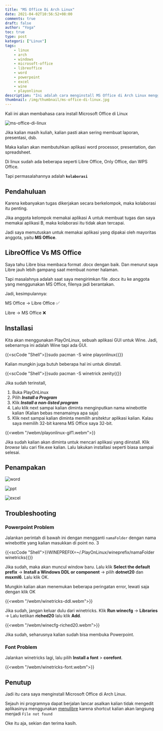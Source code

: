 ```yaml
---
title: "MS Office Di Arch Linux"
date: 2021-04-02T10:56:52+08:00
comments: true
draft: false
author: "Yoga"
toc: true
type: post
kategori: ["Linux"]
tags:
    - linux
    - arch
    - windows
    - microsoft-office
    - libreoffice
    - word
    - powerpoint
    - excel
    - wine
    - playonlinux
description: "Ini adalah cara menginstall MS Office di Arch Linux menggunakan PlayOnLinux"
thumbnail: /img/thumbnail/ms-office-di-linux.jpg
---
```


Kali ini akan membahasa cara install Microsoft Office di Linux

<!--more-->

![ms-office-di-linux](/img/thumbnail/ms-office-di-linux.jpg)


Jika kalian masih kuliah, kalian pasti akan sering membuat laporan, presentasi, dsb.

Maka kalian akan membutuhkan aplikasi word processor, presentation, dan spreadsheet.

Di linux sudah ada beberapa seperti Libre Office, Only Office, dan WPS Office.

Tapi permasalahannya adalah **`kolaborasi`**

## Pendahuluan

Karena kebanyakan tugas dikerjakan secara berkelompok, maka kolaborasi itu penting.

Jika anggota kelompok memakai aplikasi A untuk membuat tugas dan saya memakai aplikasi B,
maka kolaborasi itu tidak akan tercapai.

Jadi saya memutuskan untuk memakai aplikasi yang dipakai oleh mayoritas anggota, yaitu **MS Office**.

## LibreOffice Vs MS Office

Saya tahu Libre bisa membaca format .docx dengan baik. Dan menurut saya Libre jauh lebih gampang saat membuat nomer halaman.

Tapi masalahnya adalah saat saya mengirimkan file .docx itu ke anggota yang menggunakan MS Office, filenya jadi berantakan.

Jadi, kesimpulannya:

MS Office -> Libre Office ✅

Libre -> MS Office ❌

## Installasi

Kita akan menggunakan PlayOnLinux, sebuah aplikasi GUI untuk Wine. Jadi, sebenarnya ini adalah Wine tapi ada GUI.

{{<scCode "Shell">}}sudo pacman -S wine playonlinux{{</scCode>}}

Kalian mungkin juga butuh beberapa hal ini untuk diinstall.

{{<scCode "Shell">}}sudo pacman -S winetrick zenity{{</scCode>}}

Jika sudah terinstall, 

1. Buka PlayOnLinux
2. Pilih **_Install a Program_**
3. Klik **_Install a non-listed program_**
4. Lalu klik next sampai kalian diminta menginputkan nama winebottle kalian (Kalian bebas menamainya apa saja)
5. Klik next sampai kalian diminta memilih arsitektur aplikasi kalian. Kalau saya memilih 32-bit karena MS Office saya 32-bit.

{{<webm "/webm/playonlinux-gif1.webm">}}

Jika sudah kalian akan diminta untuk mencari aplikasi yang diinstall. Klik _browse_ lalu cari file.exe kalian. Lalu lakukan installasi seperti biasa sampai selesai.

## Penampakan

![word](/img/word-test.jpg)

![ppt](/img/powerpoint-test.jpg)

![excel](/img/excel-test.jpg)


## Troubleshooting

### Powerpoint Problem

Jalankan perintah di bawah ini dengan mengganti `namaFolder` dengan nama winebottle yang kalian masukkan di point no. 3

{{<scCode "Shell">}}WINEPREFIX=~/.PlayOnLinux/wineprefix/namaFolder winetricks{{</scCode>}}

Jika sudah, maka akan muncul window baru. Lalu klik **Select the default prefix** -> **Install a Windows DDL or component** ->
pilih **dotnet20** dan **msxml6**. Lalu klik OK.

Mungkin kalian akan menemukan beberapa peringatan error, lewati saja dengan klik OK

{{<webm "/webm/winetricks-ddl.webm">}}

Jika sudah, jangan keluar dulu dari winetricks. Klik **Run winecfg** -> **Libraries** -> Lalu ketikan **riched20** lalu klik **Add**.

{{<webm "/webm/winecfg-riched20.webm">}}

Jika sudah, seharusnya kalian sudah bisa membuka Powerpoint.

### Font Problem

Jalankan winetricks lagi, lalu pilih **Install a font** > **corefont**.

{{<webm "/webm/winetricks-font.webm">}}

<!-- Untuk mengatasi masalah font yang kurang smooth, copy script di bawah ini
ke sebuah file.sh, beri saja namanya `smooth.sh`

{{<scCode "Bash">}}WINE=${WINE:-wine}
WINEPREFIX=${WINEPREFIX:-$1}
DIALOG=whiptail

if [ ! -x "`which "$WINE"`" ]
then
    echo "Wine was not found. Is it really installed? ($WINE)"
    exit 1
fi

if [ ! -x "`which "$DIALOG"`" ]
then
    DIALOG=dialog
fi

TMPFILE=`mktemp` || exit 1

$DIALOG --menu \
    "Please select font smoothing mode for wine programs:" 13 51\
    4\
        1 "Smoothing disabled"\
        2 "Grayscale smoothing"\
        3 "Subpixel smoothing (ClearType) RGB"\
        4 "Subpixel smoothing (ClearType) BGR" 2> $TMPFILE

STATUS=$?
ANSWER=`cat $TMPFILE`

if [ $STATUS != 0 ]
then 
    rm -f $TMPFILE
    exit 1
fi

MODE=0 # 0 = disabled; 2 = enabled
TYPE=0 # 1 = regular;  2 = subpixel
ORIENTATION=1 # 0 = BGR; 1 = RGB

case $ANSWER in
    1) # disable
        ;;
    2) # enable
        MODE=2
        TYPE=1
        ;;
    3) # enable cleartype rgb
        MODE=2
        TYPE=2
        ;;
    4) # enable cleartype bgr
        MODE=2
        TYPE=2
        ORIENTATION=0
        ;;
    *)
        rm -f $TMPFILE
        echo Unexpected option: $ANSWER
        exit 1
        ;;
esac

echo "REGEDIT4

[HKEY_CURRENT_USER\Control Panel\Desktop]
\"FontSmoothing\"=\"$MODE\"
\"FontSmoothingOrientation\"=dword:0000000$ORIENTATION
\"FontSmoothingType\"=dword:0000000$TYPE
\"FontSmoothingGamma\"=dword:00000578" > $TMPFILE

echo "Configuring on $WINEPREFIX"
echo -n "Updating configuration... "

$WINE regedit $TMPFILE 2> /dev/null

rm -f $TMPFILE

echo ok{{</scCode>}}

Lalu jalankan file `smooth.sh` tadi dengan argumen winebottle kalian.

{{<scCode "Shell">}}./smooth.sh ~/.PlayOnLinux/wineprefix/namaWineBottle{{</scCode>}}

{{<webm "/webm/font-smooth.webm">}}

Script di atas bisa kalian baca lebih lanjut {{<linkBlank "disini" "https://askubuntu.com/questions/219791/improve-gui-appearance-of-wine-applications">}} -->

## Penutup

Jadi itu cara saya menginstall Microsoft Office di Arch Linux.

Sejauh ini programnya dapat berjalan lancar asalkan kalian tidak mengedit aplikasinya menggunakan [menulibre](https://aur.archlinux.org/packages/menulibre/)
karena shortcut kalian akan langsung menjadi `File not found`

Oke itu aja, sekian dan terima kasih.